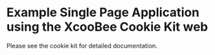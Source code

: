 # Example Single Page Application using the XcooBee Cookie Kit web

Please see the cookie kit for detailed documentation.


